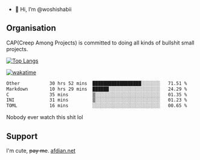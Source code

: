- 👋 Hi, I’m @woshishabii

## Organisation

CAP(Creep Among Projects) is committed to doing all kinds of bullshit small projects.

[![Top Langs](https://github-readme-stats.vercel.app/api/top-langs/?username=woshishabii&layout=compact)](https://github.com/anuraghazra/github-readme-stats)

[![wakatime](https://wakatime.com/badge/user/34d02784-acc1-4a16-82d7-33fdb53c4ed6.svg)](https://wakatime.com/@34d02784-acc1-4a16-82d7-33fdb53c4ed6)


<!--START_SECTION:waka-->

```txt
Other           30 hrs 52 mins  ██████████████████░░░░░░░   71.51 %
Markdown        10 hrs 29 mins  ██████░░░░░░░░░░░░░░░░░░░   24.29 %
C               35 mins         ▒░░░░░░░░░░░░░░░░░░░░░░░░   01.35 %
INI             31 mins         ▒░░░░░░░░░░░░░░░░░░░░░░░░   01.23 %
TOML            16 mins         ░░░░░░░░░░░░░░░░░░░░░░░░░   00.65 %
```

<!--END_SECTION:waka-->

Nobody ever watch this shit lol

## Support
I'm cute, ~~pay me~~.
[afdian.net](https://afdian.com/a/woshishabi)

<!---
woshishabii/woshishabii is a ✨ special ✨ repository because its `README.md` (this file) appears on your GitHub profile.
You can click the Preview link to take a look at your changes.
--->
